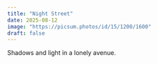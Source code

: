 ```yaml
---
title: "Night Street"
date: 2025-08-12
image: "https://picsum.photos/id/15/1200/1600"
draft: false
---
```


Shadows and light in a lonely avenue.
